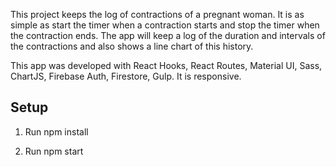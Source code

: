 This project keeps the log of contractions of a pregnant woman. It is as simple as start the timer when a contraction starts and stop the timer when the contraction ends. The app will keep a log of the duration and intervals of the contractions and also shows a line chart of this history.

This app was developed with React Hooks, React Routes, Material UI, Sass, ChartJS, Firebase Auth, Firestore, Gulp. It is responsive.

## Setup

1. Run npm install

2. Run npm start




